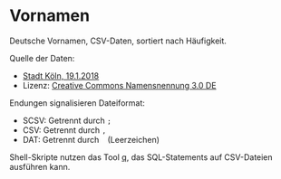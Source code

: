 Vornamen
========

Deutsche Vornamen, CSV-Daten, sortiert nach Häufigkeit.

Quelle der Daten:

* [Stadt Köln, 19.1.2018](https://offenedaten-koeln.de/dataset/vornamen)
* Lizenz: [Creative Commons Namensnennung 3.0 DE](https://creativecommons.org/licenses/by/3.0/de/)

Endungen signalisieren Dateiformat:
* SCSV: Getrennt durch `;`
* CSV: Getrennt durch `,`
* DAT: Getrennt durch ` ` (Leerzeichen)

Shell-Skripte nutzen das Tool [q](http://harelba.github.io/q/), das SQL-Statements auf CSV-Dateien ausführen kann.

